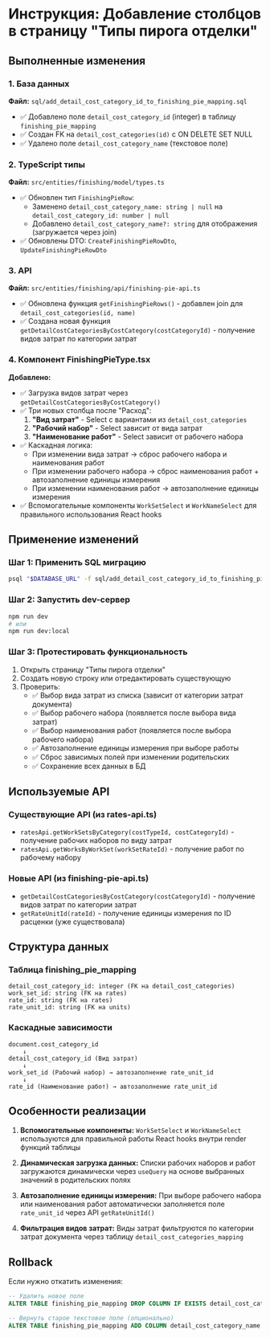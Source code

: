 # Инструкция: Добавление столбцов в страницу "Типы пирога отделки"

## Выполненные изменения

### 1. База данных
**Файл:** `sql/add_detail_cost_category_id_to_finishing_pie_mapping.sql`
- ✅ Добавлено поле `detail_cost_category_id` (integer) в таблицу `finishing_pie_mapping`
- ✅ Создан FK на `detail_cost_categories(id)` с ON DELETE SET NULL
- ✅ Удалено поле `detail_cost_category_name` (текстовое поле)

### 2. TypeScript типы
**Файл:** `src/entities/finishing/model/types.ts`
- ✅ Обновлен тип `FinishingPieRow`:
  - Заменено `detail_cost_category_name: string | null` на `detail_cost_category_id: number | null`
  - Добавлено `detail_cost_category_name?: string` для отображения (загружается через join)
- ✅ Обновлены DTO: `CreateFinishingPieRowDto`, `UpdateFinishingPieRowDto`

### 3. API
**Файл:** `src/entities/finishing/api/finishing-pie-api.ts`
- ✅ Обновлена функция `getFinishingPieRows()` - добавлен join для `detail_cost_categories(id, name)`
- ✅ Создана новая функция `getDetailCostCategoriesByCostCategory(costCategoryId)` - получение видов затрат по категории затрат

### 4. Компонент FinishingPieType.tsx
**Добавлено:**
- ✅ Загрузка видов затрат через `getDetailCostCategoriesByCostCategory()`
- ✅ Три новых столбца после "Расход":
  1. **"Вид затрат"** - Select с вариантами из `detail_cost_categories`
  2. **"Рабочий набор"** - Select зависит от вида затрат
  3. **"Наименование работ"** - Select зависит от рабочего набора
- ✅ Каскадная логика:
  - При изменении вида затрат → сброс рабочего набора и наименования работ
  - При изменении рабочего набора → сброс наименования работ + автозаполнение единицы измерения
  - При изменении наименования работ → автозаполнение единицы измерения
- ✅ Вспомогательные компоненты `WorkSetSelect` и `WorkNameSelect` для правильного использования React hooks

## Применение изменений

### Шаг 1: Применить SQL миграцию
```bash
psql "$DATABASE_URL" -f sql/add_detail_cost_category_id_to_finishing_pie_mapping.sql
```

### Шаг 2: Запустить dev-сервер
```bash
npm run dev
# или
npm run dev:local
```

### Шаг 3: Протестировать функциональность
1. Открыть страницу "Типы пирога отделки"
2. Создать новую строку или отредактировать существующую
3. Проверить:
   - ✅ Выбор вида затрат из списка (зависит от категории затрат документа)
   - ✅ Выбор рабочего набора (появляется после выбора вида затрат)
   - ✅ Выбор наименования работ (появляется после выбора рабочего набора)
   - ✅ Автозаполнение единицы измерения при выборе работы
   - ✅ Сброс зависимых полей при изменении родительских
   - ✅ Сохранение всех данных в БД

## Используемые API

### Существующие API (из rates-api.ts)
- `ratesApi.getWorkSetsByCategory(costTypeId, costCategoryId)` - получение рабочих наборов по виду затрат
- `ratesApi.getWorksByWorkSet(workSetRateId)` - получение работ по рабочему набору

### Новые API (из finishing-pie-api.ts)
- `getDetailCostCategoriesByCostCategory(costCategoryId)` - получение видов затрат по категории затрат
- `getRateUnitId(rateId)` - получение единицы измерения по ID расценки (уже существовала)

## Структура данных

### Таблица finishing_pie_mapping
```
detail_cost_category_id: integer (FK на detail_cost_categories)
work_set_id: string (FK на rates)
rate_id: string (FK на rates)
rate_unit_id: string (FK на units)
```

### Каскадные зависимости
```
document.cost_category_id
    ↓
detail_cost_category_id (Вид затрат)
    ↓
work_set_id (Рабочий набор) → автозаполнение rate_unit_id
    ↓
rate_id (Наименование работ) → автозаполнение rate_unit_id
```

## Особенности реализации

1. **Вспомогательные компоненты:** `WorkSetSelect` и `WorkNameSelect` используются для правильной работы React hooks внутри render функций таблицы

2. **Динамическая загрузка данных:** Списки рабочих наборов и работ загружаются динамически через `useQuery` на основе выбранных значений в родительских полях

3. **Автозаполнение единицы измерения:** При выборе рабочего набора или наименования работ автоматически заполняется поле `rate_unit_id` через API `getRateUnitId()`

4. **Фильтрация видов затрат:** Виды затрат фильтруются по категории затрат документа через таблицу `detail_cost_categories_mapping`

## Rollback

Если нужно откатить изменения:

```sql
-- Удалить новое поле
ALTER TABLE finishing_pie_mapping DROP COLUMN IF EXISTS detail_cost_category_id;

-- Вернуть старое текстовое поле (опционально)
ALTER TABLE finishing_pie_mapping ADD COLUMN detail_cost_category_name text;
```
